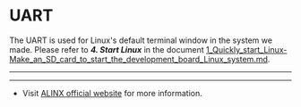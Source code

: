 # UART
The UART is used for Linux's default terminal window in the system we made. Please refer to ***4. Start Linux*** in the document [1_Quickly_start_Linux-Make_an_SD_card_to_start_the_development_board_Linux_system.md](./1_Quickly_start_Linux-Make_an_SD_card_to_start_the_development_board_Linux_system.md).

---
---
- Visit [ALINX official website](https://www.alinx.com) for more information.
